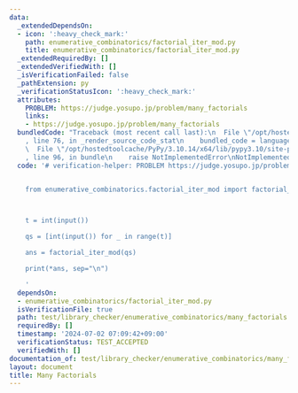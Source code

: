 ```yaml
---
data:
  _extendedDependsOn:
  - icon: ':heavy_check_mark:'
    path: enumerative_combinatorics/factorial_iter_mod.py
    title: enumerative_combinatorics/factorial_iter_mod.py
  _extendedRequiredBy: []
  _extendedVerifiedWith: []
  _isVerificationFailed: false
  _pathExtension: py
  _verificationStatusIcon: ':heavy_check_mark:'
  attributes:
    PROBLEM: https://judge.yosupo.jp/problem/many_factorials
    links:
    - https://judge.yosupo.jp/problem/many_factorials
  bundledCode: "Traceback (most recent call last):\n  File \"/opt/hostedtoolcache/PyPy/3.10.14/x64/lib/pypy3.10/site-packages/onlinejudge_verify/documentation/build.py\"\
    , line 76, in _render_source_code_stat\n    bundled_code = language.bundle(\n\
    \  File \"/opt/hostedtoolcache/PyPy/3.10.14/x64/lib/pypy3.10/site-packages/onlinejudge_verify/languages/python.py\"\
    , line 96, in bundle\n    raise NotImplementedError\nNotImplementedError\n"
  code: '# verification-helper: PROBLEM https://judge.yosupo.jp/problem/many_factorials


    from enumerative_combinatorics.factorial_iter_mod import factorial_iter_mod



    t = int(input())

    qs = [int(input()) for _ in range(t)]

    ans = factorial_iter_mod(qs)

    print(*ans, sep="\n")

    '
  dependsOn:
  - enumerative_combinatorics/factorial_iter_mod.py
  isVerificationFile: true
  path: test/library_checker/enumerative_combinatorics/many_factorials.test.py
  requiredBy: []
  timestamp: '2024-07-02 07:09:42+09:00'
  verificationStatus: TEST_ACCEPTED
  verifiedWith: []
documentation_of: test/library_checker/enumerative_combinatorics/many_factorials.test.py
layout: document
title: Many Factorials
---
```

